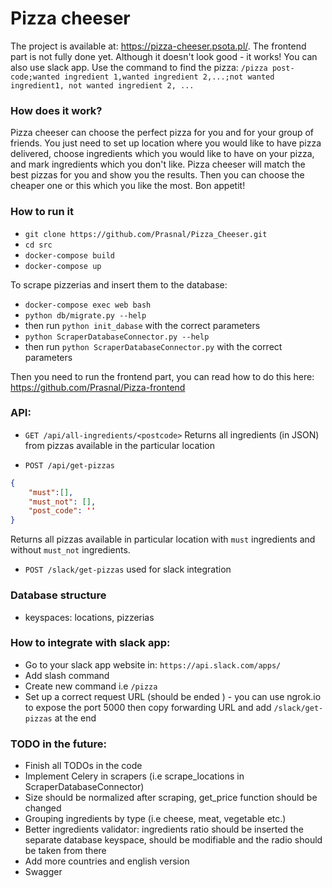 # Pizza cheeser

The project is available at: https://pizza-cheeser.psota.pl/.
The frontend part is not fully done yet. Although it doesn't look good - it works!
You can also use slack app. 
Use the command to find the pizza:
`/pizza post-code;wanted ingredient 1,wanted ingredient 2,...;not wanted ingredient1, not wanted ingredient 2, ...`

### How does it work?
Pizza cheeser can choose the perfect pizza for you and for your group of friends.
You just need to set up location where you would like to have pizza delivered,
choose ingredients which you would like to have on your pizza,
and mark ingredients which you don't like.
Pizza cheeser will match the best pizzas for you and show you the results. 
Then you can choose the cheaper one or this which you like the most.
Bon appetit!

### How to run it
- `git clone https://github.com/Prasnal/Pizza_Cheeser.git`
- `cd src`
- `docker-compose build`
- `docker-compose up`

To scrape pizzerias and insert them to the database:

- `docker-compose exec web bash`
- `python db/migrate.py --help`
- then run `python init_dabase` with the correct parameters
- `python ScraperDatabaseConnector.py --help`
- then run `python ScraperDatabaseConnector.py` with the correct parameters

Then you need to run the frontend part, you can read how to do this here: https://github.com/Prasnal/Pizza-frontend

### API:
- `GET /api/all-ingredients/<postcode>`
Returns all ingredients (in JSON) from pizzas available in the particular location

- `POST /api/get-pizzas`
```json
{
    "must":[],
    "must_not": [],
    "post_code": ''
}
```
Returns all pizzas available in particular location with `must` ingredients
and without `must_not` ingredients.

- `POST /slack/get-pizzas`
used for slack integration

### Database structure
- keyspaces: locations, pizzerias


### How to integrate with slack app:
- Go to your slack app website in: `https://api.slack.com/apps/`
- Add slash command
- Create new command i.e `/pizza`
- Set up a correct request URL (should be ended ) - you can use ngrok.io to expose the port 5000
then copy forwarding URL and add `/slack/get-pizzas` at the end


### TODO in the future:
 - Finish all TODOs in the code
 - Implement Celery in scrapers (i.e scrape_locations in ScraperDatabaseConnector)
 - Size should be normalized after scraping, get_price function should be changed
 - Grouping ingredients by type (i.e cheese, meat, vegetable etc.)
 - Better ingredients validator: ingredients ratio should be inserted the separate database keyspace,
  should be modifiable and the radio should be taken from there
 - Add more countries and english version
 - Swagger